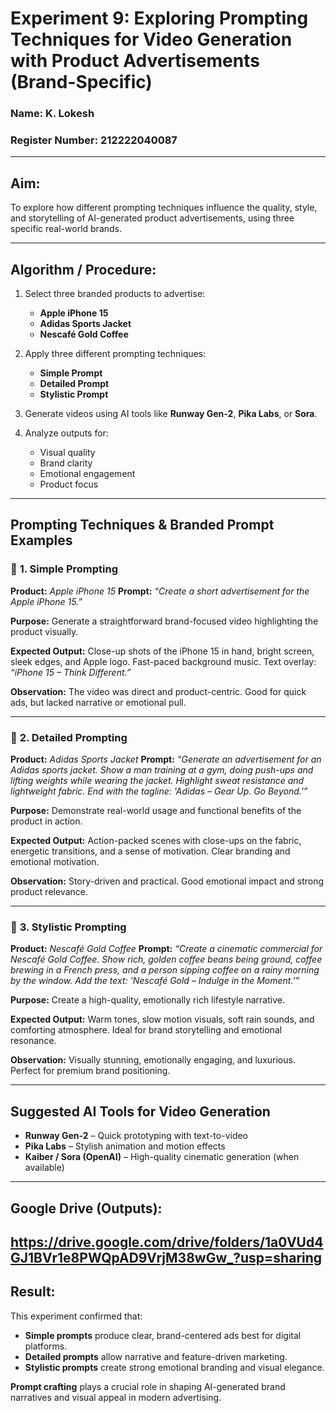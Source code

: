 
# **Experiment 9: Exploring Prompting Techniques for Video Generation with Product Advertisements (Brand-Specific)**

### **Name:** K. Lokesh

### **Register Number:** 212222040087

---

## **Aim:**

To explore how different prompting techniques influence the quality, style, and storytelling of AI-generated product advertisements, using three specific real-world brands.

---

## **Algorithm / Procedure:**

1. Select three branded products to advertise:

   * **Apple iPhone 15**
   * **Adidas Sports Jacket**
   * **Nescafé Gold Coffee**

2. Apply three different prompting techniques:

   * **Simple Prompt**
   * **Detailed Prompt**
   * **Stylistic Prompt**

3. Generate videos using AI tools like **Runway Gen-2**, **Pika Labs**, or **Sora**.

4. Analyze outputs for:

   * Visual quality
   * Brand clarity
   * Emotional engagement
   * Product focus

---

## **Prompting Techniques & Branded Prompt Examples**

### 🔹 **1. Simple Prompting**

**Product:** *Apple iPhone 15*
**Prompt:**
*“Create a short advertisement for the Apple iPhone 15.”*

**Purpose:**
Generate a straightforward brand-focused video highlighting the product visually.

**Expected Output:**
Close-up shots of the iPhone 15 in hand, bright screen, sleek edges, and Apple logo. Fast-paced background music. Text overlay: *“iPhone 15 – Think Different.”*

**Observation:**
The video was direct and product-centric. Good for quick ads, but lacked narrative or emotional pull.

---

### 🔹 **2. Detailed Prompting**

**Product:** *Adidas Sports Jacket*
**Prompt:**
*“Generate an advertisement for an Adidas sports jacket. Show a man training at a gym, doing push-ups and lifting weights while wearing the jacket. Highlight sweat resistance and lightweight fabric. End with the tagline: 'Adidas – Gear Up. Go Beyond.'”*

**Purpose:**
Demonstrate real-world usage and functional benefits of the product in action.

**Expected Output:**
Action-packed scenes with close-ups on the fabric, energetic transitions, and a sense of motivation. Clear branding and emotional motivation.

**Observation:**
Story-driven and practical. Good emotional impact and strong product relevance.

---

### 🔹 **3. Stylistic Prompting**

**Product:** *Nescafé Gold Coffee*
**Prompt:**
*“Create a cinematic commercial for Nescafé Gold Coffee. Show rich, golden coffee beans being ground, coffee brewing in a French press, and a person sipping coffee on a rainy morning by the window. Add the text: 'Nescafé Gold – Indulge in the Moment.'”*

**Purpose:**
Create a high-quality, emotionally rich lifestyle narrative.

**Expected Output:**
Warm tones, slow motion visuals, soft rain sounds, and comforting atmosphere. Ideal for brand storytelling and emotional resonance.

**Observation:**
Visually stunning, emotionally engaging, and luxurious. Perfect for premium brand positioning.

---

## **Suggested AI Tools for Video Generation**

* **Runway Gen-2** – Quick prototyping with text-to-video
* **Pika Labs** – Stylish animation and motion effects
* **Kaiber / Sora (OpenAI)** – High-quality cinematic generation (when available)

---

## **Google Drive (Outputs):**

https://drive.google.com/drive/folders/1a0VUd4GJ1BVr1e8PWQpAD9VrjM38wGw_?usp=sharing
---

## **Result:**

This experiment confirmed that:

* **Simple prompts** produce clear, brand-centered ads best for digital platforms.
* **Detailed prompts** allow narrative and feature-driven marketing.
* **Stylistic prompts** create strong emotional branding and visual elegance.

**Prompt crafting** plays a crucial role in shaping AI-generated brand narratives and visual appeal in modern advertising.

